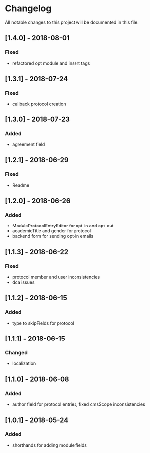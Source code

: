 # Changelog
All notable changes to this project will be documented in this file.

## [1.4.0] - 2018-08-01

### Fixed

- refactored opt module and insert tags

## [1.3.1] - 2018-07-24

### Fixed

- callback protocol creation

## [1.3.0] - 2018-07-23

### Added

- agreement field

## [1.2.1] - 2018-06-29

### Fixed

- Readme

## [1.2.0] - 2018-06-26

### Added

- ModuleProtocolEntryEditor for opt-in and opt-out
- academicTitle and gender for protocol
- backend form for sending opt-in emails

## [1.1.3] - 2018-06-22

### Fixed

- protocol member and user inconsistencies
- dca issues

## [1.1.2] - 2018-06-15

### Added

- type to skipFields for protocol

## [1.1.1] - 2018-06-15

### Changed

- localization

## [1.1.0] - 2018-06-08

### Added

- author field for protocol entries, fixed cmsScope inconsistencies

## [1.0.1] - 2018-05-24

### Added

- shorthands for adding module fields
